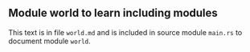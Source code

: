 ## Module world to learn including modules

This text is in file `world.md`
and is included in source module `main.rs`
to document module `world`.

